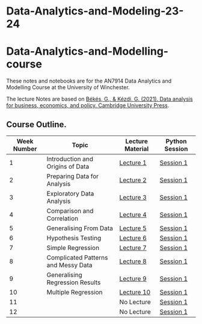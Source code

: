 # Data-Analytics-and-Modeling-23-24

# Data-Analytics-and-Modelling-course
These notes and notebooks are for the AN7914 Data Analytics and Modelling Course at the University of Winchester.

The lecture Notes are based on [Békés, G., & Kézdi, G. (2021). Data analysis for business, economics, and policy. Cambridge University Press](https://gabors-data-analysis.com/).

## Course Outline.

| Week Number | Topic                                  | Lecture Material       | Python Session |
|-------------|----------------------------------------|------------------------|----------------|
| 1      | Introduction and Origins of Data       | [Lecture 1](AN7914_L01.pdf) |[Session 1](Python%20Sessions/AN7914_Week_01_Python.pdf)      |
| 2      | Preparing Data for Analysis            | [Lecture 2](AN7914_L02.pdf) |[Session 1](Python%20Sessions/AN7914_Week_02_Python.pdf)      | 
| 3      | Exploratory Data Analysis              | [Lecture 3](AN7914_L03.pdf) |[Session 1](Python%20Sessions/AN7914_Week_03_Python.pdf)      |
| 4      | Comparison and Correlation             | [Lecture 4](AN7914_L04.pdf) |[Session 1](Python%20Sessions/AN7914_Week_05_Python.pdf)      |
| 5      | Generalising From Data                 | [Lecture 5](AN7914_L05.pdf) |[Session 1](Python%20Sessions/AN7914_Week_06_Python.pdf)      |
| 6      | Hypothesis Testing                     | [Lecture 6](AN7914_L06.pdf) |[Session 1](Python%20Sessions/AN7914_Week_07_Python.pdf)      |
| 7      | Simple Regression                      | [Lecture 7](AN7914_L07.pdf) |[Session 1](Python%20Sessions/AN7914_Week_08_Python.pdf)      |
| 8      | Complicated Patterns and Messy Data    | [Lecture 8](AN7914_L08.pdf) |[Session 1](Python%20Sessions/AN7914_Week_09_Python.pdf)      |
| 9      | Generalising Regression Results        | [Lecture 9](AN7914_L08.pdf) |[Session 1](Python%20Sessions/AN7914_Week_10_Python.pdf)      |
| 10     | Multiple Regression                    | [Lecture 10](AN7914_L10.pdf)|[Session 1](Python%20Sessions/AN7914_Week_11_Python.pdf)      |
| 11     |                                        |  No Lecture                 |[Session 1](Python%20Sessions/AN7914_Week_12_Python.pdf)      |
| 12     |                                        |  No Lecture                 |[Session 1](Python%20Sessions/AN7914_Week_13_Python.pdf)      |
